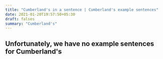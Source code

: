 ```yaml
---
title: "Cumberland's in a sentence | Cumberland's example sentences"
date: 2021-01-20T19:57:50+05:30
draft: falses
summary: "Cumberland's"
---
```

## Unfortunately, we have no example sentences for Cumberland's                 

